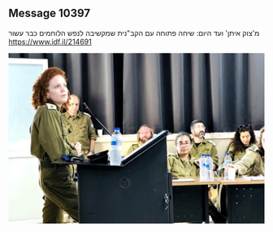 ## Message 10397

מ'צוק איתן' ועד היום:
שיחה פתוחה עם הקב"נית שמקשיבה לנפש הלוחמים כבר עשור
https://www.idf.il/214691

![Photo](./10397/10397_photo.jpg)
